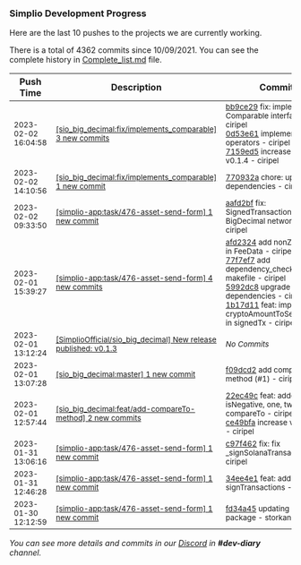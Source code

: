 
### Simplio Development Progress

Here are the last 10 pushes to the projects we are currently working.

There is a total of 4362 commits since 10/09/2021. You can see the complete history in
 [Complete_list.md](Complete_list.md) file.

| Push Time | Description | Commits |
| --- | --- | --- |
| <sub>2023-02-02 16:04:58</sub> | <sub>[[sio_big_decimal:fix/implements\_comparable] 3 new commits](https://github.com/SimplioOfficial/sio_big_decimal/compare/770932a58f86...7159ed599396)</sub> | <sub>[bb9ce29](https://github.com/SimplioOfficial/sio_big_decimal/commit/bb9ce297bbb1de45b34b32adf0fa0ef53adfa85b) fix: implements Comparable interface - ciripel<br>[0d53e61](https://github.com/SimplioOfficial/sio_big_decimal/commit/0d53e614ea3894e4224061c5563d2f1e3273a4f2) implement more operators - ciripel<br>[7159ed5](https://github.com/SimplioOfficial/sio_big_decimal/commit/7159ed599396baf1e9feaf218caae88b843160af) increase ver to v0.1.4 - ciripel</sub> |
| <sub>2023-02-02 14:10:56</sub> | <sub>[[sio_big_decimal:fix/implements\_comparable] 1 new commit](https://github.com/SimplioOfficial/sio_big_decimal/commit/770932a58f86dd37cdf463160fc750cf4a2b3298)</sub> | <sub>[770932a](https://github.com/SimplioOfficial/sio_big_decimal/commit/770932a58f86dd37cdf463160fc750cf4a2b3298) chore: upgrade dependencies - ciripel</sub> |
| <sub>2023-02-02 09:33:50</sub> | <sub>[[simplio-app:task/476\-asset\-send\-form] 1 new commit](https://github.com/SimplioOfficial/simplio-app/commit/aafd2bfdb03d6cf27fa123c67c76f8e35b1aee3d)</sub> | <sub>[aafd2bf](https://github.com/SimplioOfficial/simplio-app/commit/aafd2bfdb03d6cf27fa123c67c76f8e35b1aee3d) fix: SignedTransaction -> BigDecimal networkFee - ciripel</sub> |
| <sub>2023-02-01 15:39:27</sub> | <sub>[[simplio-app:task/476\-asset\-send\-form] 4 new commits](https://github.com/SimplioOfficial/simplio-app/compare/c97f462f983e...1b17d1154207)</sub> | <sub>[afd2324](https://github.com/SimplioOfficial/simplio-app/commit/afd232474be30ef3ee80214cd6882a6a8679c19e) add nonZeroValues in FeeData - ciripel<br>[77f7ef7](https://github.com/SimplioOfficial/simplio-app/commit/77f7ef74aff5e60189edb4d90f58103b1aaaad57) add dependency_check in makefile - ciripel<br>[5992dc8](https://github.com/SimplioOfficial/simplio-app/commit/5992dc893b13f2d422867f7dbcb4ad4b570a68b2) upgrade dependencies - ciripel<br>[1b17d11](https://github.com/SimplioOfficial/simplio-app/commit/1b17d115420758322f8edc24900c6a18e17a0c59) feat: impl cryptoAmountToSendAfterFee in signedTx - ciripel</sub> |
| <sub>2023-02-01 13:12:24</sub> | <sub>[[SimplioOfficial/sio_big_decimal] New release published: v0\.1\.3](https://github.com/SimplioOfficial/sio_big_decimal/releases/tag/v0.1.3)</sub> | <sub>_No Commits_</sub> |
| <sub>2023-02-01 13:07:28</sub> | <sub>[[sio_big_decimal:master] 1 new commit](https://github.com/SimplioOfficial/sio_big_decimal/commit/f09dcd2d133c9a8084d14ce6b5bb0f4ee16eaf81)</sub> | <sub>[f09dcd2](https://github.com/SimplioOfficial/sio_big_decimal/commit/f09dcd2d133c9a8084d14ce6b5bb0f4ee16eaf81) add compareTo method (#1) - ciripel</sub> |
| <sub>2023-02-01 12:57:44</sub> | <sub>[[sio_big_decimal:feat/add\-compareTo\-method] 2 new commits](https://github.com/SimplioOfficial/sio_big_decimal/compare/ed0dfd279531...ce49bfaaa6f5)</sub> | <sub>[22ec49c](https://github.com/SimplioOfficial/sio_big_decimal/commit/22ec49c91fcac0e2258b4240f75edc03747ef8e5) feat: added isNegative, one, two and compareTo - ciripel<br>[ce49bfa](https://github.com/SimplioOfficial/sio_big_decimal/commit/ce49bfaaa6f5042bccd85ca812f2012d73a351fe) increase ver to 0.1.3 - ciripel</sub> |
| <sub>2023-01-31 13:06:16</sub> | <sub>[[simplio-app:task/476\-asset\-send\-form] 1 new commit](https://github.com/SimplioOfficial/simplio-app/commit/c97f462f983e6840ddbc2237e384dd1766e32558)</sub> | <sub>[c97f462](https://github.com/SimplioOfficial/simplio-app/commit/c97f462f983e6840ddbc2237e384dd1766e32558) fix: fix _signSolanaTransactions - ciripel</sub> |
| <sub>2023-01-31 12:46:28</sub> | <sub>[[simplio-app:task/476\-asset\-send\-form] 1 new commit](https://github.com/SimplioOfficial/simplio-app/commit/34ee4e1f0bf004a2999fcc84f59c43c58e4107f5)</sub> | <sub>[34ee4e1](https://github.com/SimplioOfficial/simplio-app/commit/34ee4e1f0bf004a2999fcc84f59c43c58e4107f5) feat: add signTransactions - ciripel</sub> |
| <sub>2023-01-30 12:12:59</sub> | <sub>[[simplio-app:task/476\-asset\-send\-form] 1 new commit](https://github.com/SimplioOfficial/simplio-app/commit/fd34a452bbc4de5d65b11e2eb91a6a507f6e1795)</sub> | <sub>[fd34a45](https://github.com/SimplioOfficial/simplio-app/commit/fd34a452bbc4de5d65b11e2eb91a6a507f6e1795) updating big decimal package - storkandstars</sub> |

_You can see more details and commits in our [Discord](https://discord.gg/aKhjuwZmdP) in **#dev-diary** channel._
